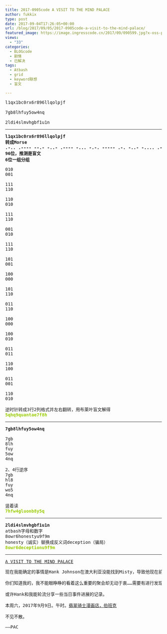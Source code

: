 ```yaml
---
title: 2017-0905code A VISIT TO THE MIND PALACE
author: fukkix
type: post
date: 2017-09-04T17:26:05+00:00
url: /blog/2017/09/05/2017-0905code-a-visit-to-the-mind-palace/
featured_image: https://image.ingresscode.cn/2017/09/090599.jpg?x-oss-process=image/resize,m_fill,w_700,h_220
views:
  - "33"
categories:
  - BLOGcode
  - 剧情
  - 已解决
tags:
  - Atbash
  - grid
  - keyword联想
  - 盲文

---
```

<pre>l1qx1bc0rx6r896llqolpjf

7gb8lhfuy5ow4nq

2ldi4slmvhgbf1u1n
<!--more--></pre>

* * *

<pre><strong>l1qx1bc0rx6r896llqolpjf
转成Morse
.-.. .---- --.- -..- .---- -... -.-. ----- .-. -..- -.... .-. ---.. ----. -.... .-.. .-.. --.- --- .-.. .--. .--- ..-.
96位，推测是盲文
6位一组分组
</strong></pre>

<pre>010
001

111
110

110
010

111
110

001
010

111
110

101
001

100
000

101
110

011
110

100
000

100
010

011
011

110
100

011
001

110
010

逆时针转成3行2列格式并左右翻转，用布莱叶盲文解得
<span style="color: #99cc00;"><strong>5qhq9quantae7f8h</strong></span></pre>

* * *

<pre><strong>7gb8lhfuy5ow4nq

</strong>7gb
8lh
fuy
5ow
4nq

2、4行逆序
7gb
hl8
fuy
wo5
4nq

竖着读<strong>
<span style="color: #99cc00;">7hfw4gluonb8y5q</span></strong></pre>

* * *

<pre><strong>2ldi4slmvhgbf1u1n
</strong>atbash字母和数字
8owr6honestyu9f9m
honesty（诚实）替换成反义词deception（骗局）<strong>
<span style="color: #99cc00;">8owr6deceptionu9f9m</span></strong></pre>

* * *

<pre><a href="http://investigate.ingress.com/2017/09/05/a-visit-to-the-mind-palace/">A VISIT TO THE MIND PALACE</a></pre>

<pre>现在我能确定的事情是Hank Johnson在澳大利亚没能找到Misty，导致他现在前往洛杉矶准备参加“记忆宫殿远程参与事件”。“魔术师的大礼帽”会在那出现……谁知道呢，如果我们真的打算冒险进入Misty Hannah创造的记忆宫殿——可能魔术师自己也会现身。

你们知道我的，我不能眼睁睁的看着这么重要的聚会却无动于衷……需要有进行发现和报道的事，所以我也会去那儿。

或许Hank和我能轮流分享一些当日事件进展的记录。

本周六，2017年9月9日。午时。<a href="https://goo.gl/maps/pbBnyLXLFwG2">翡翠骑士漫画店，伯班克</a>

不见不散。

——PAC</pre>